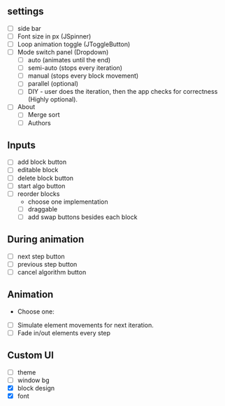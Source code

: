 ## settings
- [ ] side bar
- [ ] Font size in px (JSpinner)
- [ ] Loop animation toggle  (JToggleButton)
- [ ] Mode switch panel (Dropdown)
  - [ ] auto (animates until the end)
  - [ ] semi-auto (stops every iteration)
  - [ ] manual (stops every block movement)
  - [ ] parallel (optional)
  - [ ] DIY - user does the iteration, then the app checks for correctness (Highly optional).
- [ ] About
  - [ ] Merge sort
  - [ ] Authors
## Inputs
- [ ] add block button
- [ ] editable block
- [ ] delete block button
- [ ] start algo button
- [ ] reorder blocks
  * choose one implementation  
  - [ ] draggable
  - [ ] add swap buttons besides each block
## During animation
- [ ] next step button
- [ ] previous step button
- [ ] cancel algorithm button
## Animation
* Choose one:
- [ ] Simulate element movements for next iteration.
- [ ] Fade in/out elements every step
## Custom UI
- [ ] theme
- [ ] window bg
- [x] block design
- [x] font